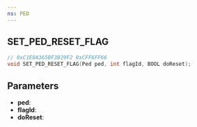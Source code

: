 ```yaml
---
ns: PED
---
```

## SET_PED_RESET_FLAG

```c
// 0xC1E8A365BF3B29F2 0xCFF6FF66
void SET_PED_RESET_FLAG(Ped ped, int flagId, BOOL doReset);
```

## Parameters
* **ped**:
* **flagId**:
* **doReset**:
